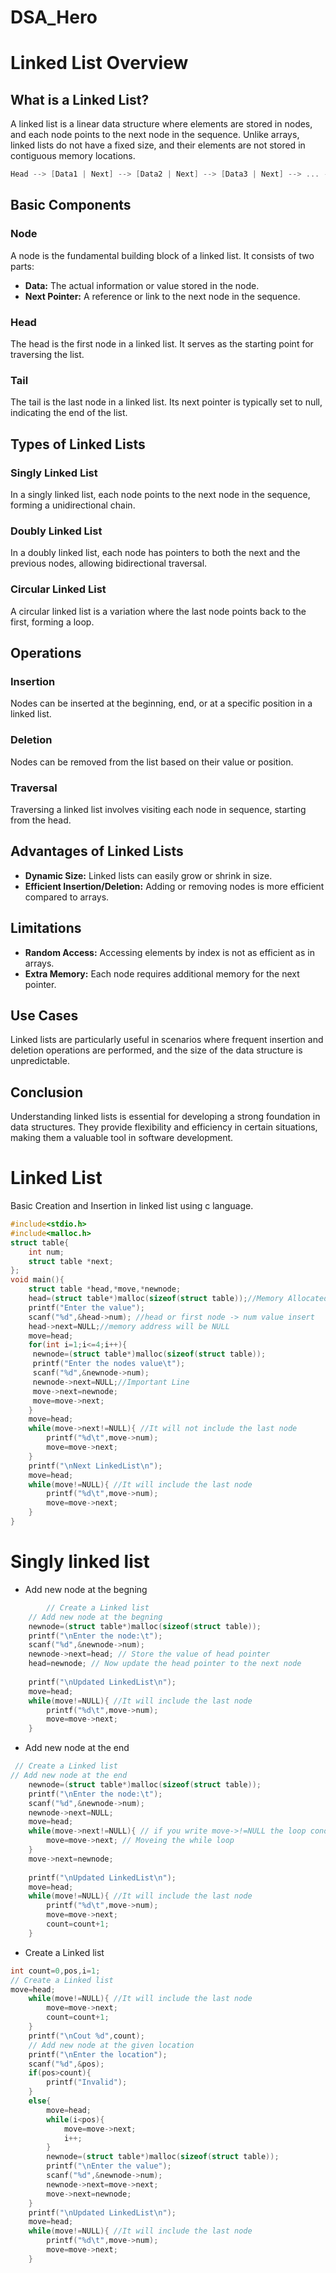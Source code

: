 # DSA_Hero
# Linked List Overview

## What is a Linked List?

A linked list is a linear data structure where elements are stored in nodes, and each node points to the next node in the sequence. Unlike arrays, linked lists do not have a fixed size, and their elements are not stored in contiguous memory locations.
```c
Head --> [Data1 | Next] --> [Data2 | Next] --> [Data3 | Next] --> ... --> [DataN | Null]
```
## Basic Components

### Node

A node is the fundamental building block of a linked list. It consists of two parts:
- **Data:** The actual information or value stored in the node.
- **Next Pointer:** A reference or link to the next node in the sequence.

### Head

The head is the first node in a linked list. It serves as the starting point for traversing the list.

### Tail

The tail is the last node in a linked list. Its next pointer is typically set to null, indicating the end of the list.

## Types of Linked Lists

### Singly Linked List

In a singly linked list, each node points to the next node in the sequence, forming a unidirectional chain.

### Doubly Linked List

In a doubly linked list, each node has pointers to both the next and the previous nodes, allowing bidirectional traversal.

### Circular Linked List

A circular linked list is a variation where the last node points back to the first, forming a loop.

## Operations

### Insertion

Nodes can be inserted at the beginning, end, or at a specific position in a linked list.

### Deletion

Nodes can be removed from the list based on their value or position.

### Traversal

Traversing a linked list involves visiting each node in sequence, starting from the head.

## Advantages of Linked Lists

- **Dynamic Size:** Linked lists can easily grow or shrink in size.
- **Efficient Insertion/Deletion:** Adding or removing nodes is more efficient compared to arrays.

## Limitations

- **Random Access:** Accessing elements by index is not as efficient as in arrays.
- **Extra Memory:** Each node requires additional memory for the next pointer.

## Use Cases

Linked lists are particularly useful in scenarios where frequent insertion and deletion operations are performed, and the size of the data structure is unpredictable.

## Conclusion

Understanding linked lists is essential for developing a strong foundation in data structures. They provide flexibility and efficiency in certain situations, making them a valuable tool in software development.
# Linked List
Basic Creation and Insertion in linked list using c language.
```c
#include<stdio.h>
#include<malloc.h> 
struct table{
	int num;
	struct table *next;
};
void main(){
	struct table *head,*move,*newnode;
	head=(struct table*)malloc(sizeof(struct table));//Memory Allocated
	printf("Enter the value");
	scanf("%d",&head->num); //head or first node -> num value insert
	head->next=NULL;//memory address will be NULL
	move=head;
	for(int i=1;i<=4;i++){
	 newnode=(struct table*)malloc(sizeof(struct table));
	 printf("Enter the nodes value\t");
	 scanf("%d",&newnode->num);
	 newnode->next=NULL;//Important Line
	 move->next=newnode;
	 move=move->next;
	}
	move=head;
	while(move->next!=NULL){ //It will not include the last node
		printf("%d\t",move->num);
		move=move->next;
	}
	printf("\nNext LinkedList\n");
	move=head;
	while(move!=NULL){ //It will include the last node
		printf("%d\t",move->num);
		move=move->next;
	}
}
```
# Singly linked list 
- Add new node at the begning
```c
        // Create a Linked list
	// Add new node at the begning
	newnode=(struct table*)malloc(sizeof(struct table));
	printf("\nEnter the node:\t");
	scanf("%d",&newnode->num);
	newnode->next=head; // Store the value of head pointer
	head=newnode; // Now update the head pointer to the next node
	
	printf("\nUpdated LinkedList\n");
	move=head;
	while(move!=NULL){ //It will include the last node
		printf("%d\t",move->num);
		move=move->next;
	}
```
- Add new node at the end
```c
 // Create a Linked list
// Add new node at the end
	newnode=(struct table*)malloc(sizeof(struct table));
	printf("\nEnter the node:\t");
	scanf("%d",&newnode->num);
	newnode->next=NULL;
	move=head;
	while(move->next!=NULL){ // if you write move->!=NULL the loop condition will no true and you get no output
		move=move->next; // Moveing the while loop
	}
	move->next=newnode;
	
	printf("\nUpdated LinkedList\n");
	move=head;
	while(move!=NULL){ //It will include the last node
		printf("%d\t",move->num);
		move=move->next;
		count=count+1;
	}
```
- Create a Linked list
```c
int count=0,pos,i=1;
// Create a Linked list
move=head;
	while(move!=NULL){ //It will include the last node
		move=move->next;
		count=count+1;
	}
	printf("\nCout %d",count);
	// Add new node at the given location
	printf("\nEnter the location");
	scanf("%d",&pos);
	if(pos>count){
		printf("Invalid");
	}
	else{
		move=head;
		while(i<pos){
			move=move->next;
			i++;
		}
		newnode=(struct table*)malloc(sizeof(struct table));
		printf("\nEnter the value");
		scanf("%d",&newnode->num);
		newnode->next=move->next;
		move->next=newnode;
	}
	printf("\nUpdated LinkedList\n");
	move=head;
	while(move!=NULL){ //It will include the last node
		printf("%d\t",move->num);
		move=move->next;
	}
